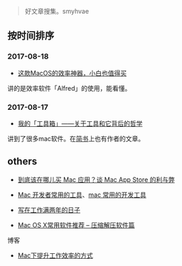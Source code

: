



> 好文章搜集。smyhvae

## 按时间排序



### 2017-08-18

- [这款MacOS的效率神器，小白也值得买](https://zhuanlan.zhihu.com/p/28580894)

讲的是效率软件「Alfred」的使用，能看懂。





### 2017-08-17

- [我的「工具箱」——关于工具和它背后的哲学](https://www.zybuluo.com/jianshu/note/274626#alfred效率神器)

讲到了很多mac软件。在[简书](http://www.jianshu.com/p/0e11c71368ae)上也有作者的文章。







## others

- [到底该在哪儿买 Mac 应用？谈 Mac App Store 的利与弊](http://sspai.com/28286)


- [Mac 开发者常用的工具](http://www.oschina.net/news/53946/mac-dev-tools)、[mac 常用的开发工具](http://www.itdadao.com/articles/c15a320054p0.html)

- [写在工作满两年的日子](http://slarker.me/2016/04/29/%E5%86%99%E5%9C%A8%E5%B7%A5%E4%BD%9C%E6%BB%A1%E4%B8%A4%E5%B9%B4%E7%9A%84%E6%97%A5%E5%AD%90/)


- [Mac OS X常用软件推荐 – 压缩解压软件篇](http://www.macgg.com/archives/21367.html)


博客

- [Mac下提升工作效率的方式](http://mrpeak.cn/blog/mac-efficiency/)



